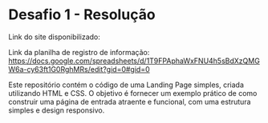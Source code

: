# Desafio 1 - Resolução
Link do site disponibilizado: 

Link da planilha de registro de informação: https://docs.google.com/spreadsheets/d/1T9FPAphaWxFNU4h5sBdXzQMGW6a-cy63ft1G0RghMRs/edit?gid=0#gid=0

Este repositório contém o código de uma Landing Page simples, criada utilizando HTML e CSS. O objetivo é fornecer um exemplo prático de como construir uma página de entrada atraente e funcional, com uma estrutura simples e design responsivo.
